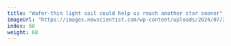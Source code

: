 ```yaml
---
title: "Wafer-thin light sail could help us reach another star sooner"
imageUrl: "https://images.newscientist.com/wp-content/uploads/2024/07/25102200/SEI_213733419.jpg?width=788"
index: 68
weight: 68
---
```


